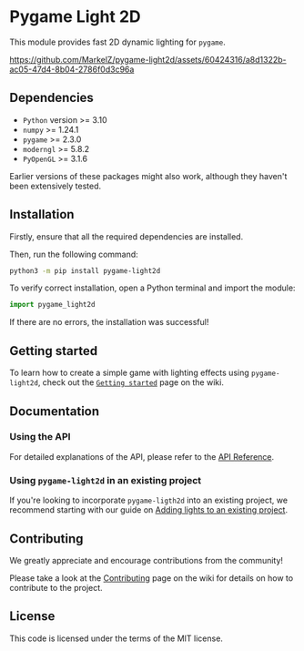 # Pygame Light 2D
This module provides fast 2D dynamic lighting for `pygame`. 

https://github.com/MarkelZ/pygame-light2d/assets/60424316/a8d1322b-ac05-47d4-8b04-2786f0d3c96a

## Dependencies

- `Python` version >= 3.10
- `numpy` >= 1.24.1
- `pygame` >= 2.3.0
- `moderngl` >= 5.8.2
- `PyOpenGL` >= 3.1.6

Earlier versions of these packages might also work, although they haven't been extensively tested.

## Installation

Firstly, ensure that all the required dependencies are installed.

Then, run the following command:

```sh
python3 -m pip install pygame-light2d
```

To verify correct installation, open a Python terminal and import the module:

```py
import pygame_light2d
```

If there are no errors, the installation was successful!

## Getting started

To learn how to create a simple game with lighting effects using `pygame-light2d`, check out the [`Getting started`](https://github.com/MarkelZ/pygame-light2d/wiki/Getting-Started) page on the wiki.

## Documentation

### Using the API

For detailed explanations of the API, please refer to the [API Reference](https://github.com/MarkelZ/pygame-light2d/wiki).

### Using `pygame-light2d` in an existing project

If you're looking to incorporate `pygame-ligth2d` into an existing project, we recommend starting with our guide on [Adding lights to an existing project](https://github.com/MarkelZ/pygame-light2d/wiki/Adding-lights-to-an-existing-project).

## Contributing

We greatly appreciate and encourage contributions from the community! 

Please take a look at the [Contributing](https://github.com/MarkelZ/pygame-light2d/wiki/Contributing) page on the wiki for details on how to contribute to the project.


## License

This code is licensed under the terms of the MIT license.


